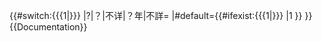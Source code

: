 {{#switch:{{{1|}}}
    |?|？|不详|？年|不詳=
    |#default={{#ifexist:{{{1|}}}
        |1
    }}
}}<noinclude>
{{Documentation}}
</noinclude>